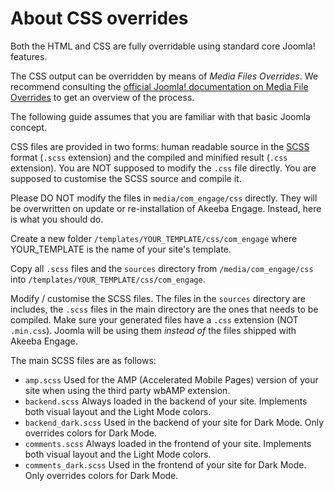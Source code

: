 # About CSS overrides

Both the HTML and CSS are fully overridable using standard core Joomla! features.

The CSS output can be overridden by means of _Media Files Overrides_. We recommend consulting the [official Joomla! documentation on Media File Overrides](https://docs.joomla.org/Understanding_Output_Overrides#Media_Files_Override) to get an overview of the process.

The following guide assumes that you are familiar with that basic Joomla concept.

CSS files are provided in two forms: human readable source in the [SCSS](https://sass-lang.com) format (`.scss` extension) and the compiled and minified result (`.css` extension). You are NOT supposed to modify the `.css` file directly. You are supposed to customise the SCSS source and compile it.

Please DO NOT modify the files in `media/com_engage/css` directly. They will be overwritten on update or re-installation of Akeeba Engage. Instead, here is what you should do.

Create a new folder `/templates/YOUR_TEMPLATE/css/com_engage` where YOUR_TEMPLATE is the name of your site's template. 

Copy all `.scss` files and the `sources` directory from `/media/com_engage/css` into `/templates/YOUR_TEMPLATE/css/com_engage`.

Modify / customise the SCSS files. The files in the `sources` directory are includes, the `.scss` files in the main directory are the ones that needs to be compiled. Make sure your generated files have a `.css` extension (NOT `.min.css`). Joomla will be using them _instead of_ the files shipped with Akeeba Engage.

The main SCSS files are as follows:

* `amp.scss` Used for the AMP (Accelerated Mobile Pages) version of your site when using the third party wbAMP extension.
* `backend.scss` Always loaded in the backend of your site. Implements both visual layout and the Light Mode colors.
* `backend_dark.scss` Used in the backend of your site for Dark Mode. Only overrides colors for Dark Mode.
* `comments.scss` Always loaded in the frontend of your site. Implements both visual layout and the Light Mode colors.
* `comments_dark.scss` Used in the frontend of your site for Dark Mode. Only overrides colors for Dark Mode.